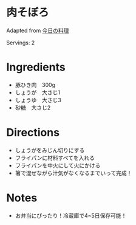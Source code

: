 
# 肉そぼろ

Adapted from [今日の料理](https://www.kyounoryouri.jp/recipe/3046_%E8%82%89%E3%81%9D%E3%81%BC%E3%82%8D.html)

Servings: 2

# Ingredients
- 豚ひき肉　300g
- しょうが　大さじ1
- しょうゆ　大さじ3
- 砂糖　大さじ2

# Directions
- しょうがをみじん切りにする
- フライパンに材料すべてを入れる
- フライパンを中火にして火にかける
- 箸で混ぜながら汁気がなくなるまでいって完成！

# Notes
- お弁当にぴったり！冷蔵庫で4~5日保存可能！
